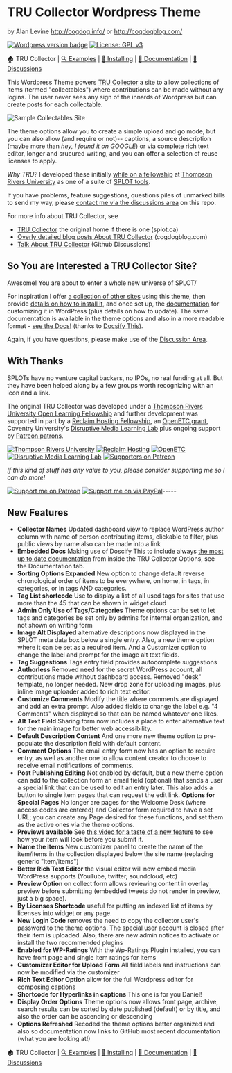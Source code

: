 # TRU Collector Wordpress Theme
by Alan Levine http://cogdog.info/ or http://cogdogblog.com/

[![Wordpress version badge](https://img.shields.io/badge/version-2.5-green.svg)](https://github.com/cogdog/tru-collector/blob/master/style.css)
[![License: GPL v3](https://img.shields.io/badge/License-GPLv3-blue.svg)](https://www.gnu.org/licenses/gpl-3.0)

:house: TRU Collector |
[:mag: Examples](examples.md) | 
[:rocket: Installing](install.md) | 
[:book: Documentation](docs.md) | 
[:speech_balloon: Discussions](https://github.com/cogdog/tru-collector/discussions)

This Wordpress Theme powers [TRU Collector](http://splot.ca/collector/) a site to allow collections of items (termed "collectables") where contributions can be made without any logins. The user never sees any sign of the innards of Wordpress but can create posts for each collectable. 

![Sample Collectables Site](images/collector-site.jpg "Sample Collectables Site")

The theme options allow you to create a simple upload and go mode, but you can also allow (and require or not)-- captions, a source description (maybe more than *hey, I found it on GOOGLE*) or via complete rich text editor, longer and srucured writing, and you can offer a selection of reuse licenses to apply.

*Why TRU?* I developed these initially [while on a fellowship](http://cogdog.trubox.ca) at [Thompson Rivers University](http://tru.ca/) as one of a suite of [SPLOT tools](http://splot.ca/splots/).

If you have problems, feature suggestions, questions piles of unmarked bills to send my way, please [contact me via the discussions area](https://github.com/cogdog/tru-collector/discussions/) on this repo.

For more info about TRU Collector, see

* [TRU Collector](https://splot.ca/splots/tru-collector/) the original home if there is one (splot.ca)
* [Overly detailed blog posts About TRU Collector](https://cogdogblog.com/tag/trucollector/) (cogdogblog.com)
* [Talk About TRU Collector](https://github.com/cogdog/tru-collector/discussions) (Github Discussions)


## So You are Interested a TRU Collector Site?

Awesome! You are about to enter a whole new universe of SPLOT/

For inspiration I offer [a collection of other sites](examples.md) using this theme, then provide  [details on how to install it](install.md), and once set up, the [documentation](docs.md) for customizing it in WordPress (plus details on how to update). The same documentation is available in the theme options and also in a more readable format - [see the Docs!](https://docsify-this.net/?basePath=https://raw.githubusercontent.com/cogdog/tru-collector/master&homepage=docs.md&sidebar=true#/) (thanks to [Docsify This](https://docsify-this.net/)).

Again, if you have questions, please make use of the [Discussion Area](https://github.com/cogdog/truwriter/discussions).

## With Thanks

SPLOTs have no venture capital backers, no IPOs, no real funding at all. But they have been helped along by a few groups worth recognizing with an icon and a link.

The original TRU Collector was developed under a [Thompson Rivers University Open Learning Fellowship](http://cogdog.trubox.ca/) and further development was supported in part by a [Reclaim Hosting Fellowship](http://reclaimhosting.com), an [OpenETC grant](https://opened.ca), Coventry University's [Disruptive Media Learning Lab](https://dmll.org.uk/)  plus ongoing support by [Patreon patrons](https://patreon.com/cogdog).

[![Thompson Rivers University](https://cogdog.github.io/images/tru.jpg)](https://tru.ca) [![Reclaim Hosting](https://cogdog.github.io/images/reclaim.jpg)](https://reclaimhosting.com) [![OpenETC](https://cogdog.github.io/images/openetc.jpg)](https://opened.ca) [![Disruptive Media Learning Lab](https://cogdog.github.io/images/dmll.jpg)](https://dmll.org.uk/)   [![Supporters on Patreon](https://cogdog.github.io/images/patreon.jpg)](https://patreon.com/cogdog) 

*If this kind of stuff has any value to you, please consider supporting me so I can do more!*

[![Support me on Patreon](http://cogdog.github.io/images/badge-patreon.png)](https://patreon.com/cogdog) [![Support me on via PayPal](http://cogdog.github.io/images/badge-paypal.png)](https://paypal.me/cogdog)----- 


## New Features

* **Collector Names** Updated dashboard view to replace WordPress author column with name of person contributing items, clickable to filter, plus public views by name also can be made into a link
* **Embedded Docs** Making use of Doscify This to include always [the most up to date documentation](https://github.com/cogdog/tru-collector/blob/master/docs.md) from inside the TRU Collector Options, see the Documentation tab.
* **Sorting Options Expanded** New option to change default reverse chronological order of items to be everywhere, on home, in tags, in categories, or in tags AND categories.
* **Tag List shortcode** Use to display a list of all used tags for sites that use more than the 45 that can be shown in widget cloud
* **Admin Only Use of Tags/Categories** Theme options can be set to let tags and categories be set only by admins for internal organization, and not shown on writing form
* **Image Alt Displayed** alternative descriptions now displayed in the SPLOT meta data box below a single entry. Also, a new theme option where it can be set as a required item. And a Customizer option to change the label and prompt for the image alt text fields.
* **Tag Suggestions** Tags entry field provides autocomplete suggestions
* **Authorless** Removed need for the secret WordPress account, all contributions made without dashboard access. Removed "desk" template, no longer needed. New drop zone for uploading images, plus inline image uploader added to rich text editor. 
* **Customize Comments** Modify the title where comments are displayed and add an extra prompt. Also added fields to change the label e.g. "4 Comments" when displayed so that can be named whatever one likes.
* **Alt Text Field** Sharing form now includes a place to enter alternative text for the main image for better web accessibility. 
* **Default Description Content** And one more new theme option to pre-populate the description field with default content.
* **Comment Options**  The email entry form now has an option to require entry, as well as another one to allow content creator to choose to receive email notifications of comments.
* **Post Publishing Editing** Not enabled by default, but a new theme option can add to the collection form an email field (optional) that sends a user a special link that can be used to edit an entry later. This also adds a button to single item pages that can request the edit link.
**Options for Special Pages**  No longer are pages for the Welcome Desk (where access codes are entered) and Collector form required to have a set URL; you can create any Page desired for these functions, and set them as the active ones via the theme options.
* **Previews available** See [this video for a taste of a new feature](https://www.youtube.com/watch?v=6trhgkbt7hA) to see how your item will look before you submit it.
* **Name the items** New customizer panel to create the name of the item/items in the collection displayed below the site name (replacing generic "item/items")
* **Better Rich Text Editor** the visual editor will now embed media WordPress supports (YouTube, twitter, soundcloud, etc)
* **Preview Option** on collect form allows reviewing content in overlay preview before submitting (embedded tweets do not render in preview, just a big space).
* **By Licenses Shortcode** useful for putting an indexed list of items by licenses into widget or any page.
* **New Login Code** removes the need to copy the collector user's password to the theme options. The special user account is closed after their item is uploaded. Also, there are new admin notices to activate or install the two recommended plugins
* **Enabled for WP-Ratings** With the Wp-Ratings Plugin installed, you can have front page and single item ratings for items
* **Customizer Editor for Upload Form** All field labels and instructions can now be modified via the customizer
* **Rich Text Editor Option** allow for the full Wordpress editor for composing captions
* **Shortcode for Hyperlinks in captions** This one is for you Daniel!
* **Display Order Options** Theme options now allows front page, archive, search results can be sorted by date published (default) or by title, and also the order can be ascending or descending
* **Options Refreshed** Recoded the theme options better organized and also so documentation now links to GitHub most recent documentation (what you are looking at!)

:house: TRU Collector |
[:mag: Examples](examples.md) | 
[:rocket: Installing](install.md) | 
[:book: Documentation](docs.md) | 
[:speech_balloon: Discussions](https://github.com/cogdog/tru-collector/discussions)
